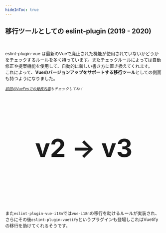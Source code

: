 ```yaml
---
hideInToc: true
---
```


## 移行ツールとしての eslint-plugin (2019 - 2020)

<br>

eslint-plugin-vue は最新のVueで廃止された機能が使用されていないかどうかをチェックするルールを多く持っています。またチェックルールによっては自動修正や提案機能を使用して、自動的に新しい書き方に置き換えてくれます。\
これによって、**Vueのバージョンアップをサポートする移行ツール**としての側面も持つようになりました。

<small>_[前回のVueFesでの発表内容](https://ota-meshi.github.io/vue-fes-japan-online-2022-slide/)もチェックしてね！_</small>

<div style="font-size: 80px; padding: 40px; text-align: center; font-weight: bold;">

v2 **→** v3

</div>

<br>

また`eslint-plugin-vue-i18n`では`vue-i18n`の移行を助けるルールが実装され、さらにその後`eslint-plugin-vuetify`というプラグインも登場しこれはVuetifyの移行を助けてくれるそうです。
